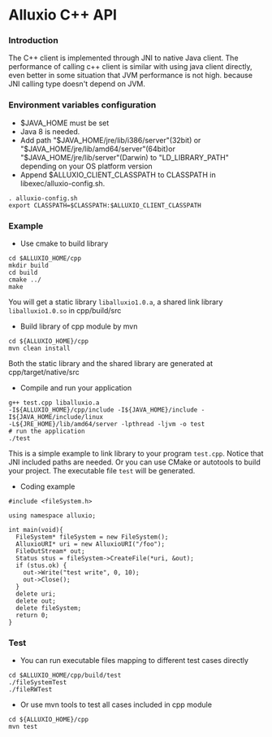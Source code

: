 # Alluxio C++ API

### Introduction
 The C++ client is implemented through JNI to native Java client. The 
 performance of calling c++ client is similar with using java client directly,
 even better in some situation that JVM performance is not high. because JNI 
 calling type doesn't depend on JVM.
  
### Environment variables configuration
- $JAVA_HOME must be set
- Java 8 is needed.
- Add path "$JAVA_HOME/jre/lib/i386/server"(32bit) or "$JAVA_HOME/jre/lib/amd64/server"(64bit)or 
"$JAVA_HOME/jre/lib/server"(Darwin) to "LD_LIBRARY_PATH" depending on your OS platform version
- Append $ALLUXIO_CLIENT_CLASSPATH to CLASSPATH in libexec/alluxio-config.sh.
```
. alluxio-config.sh
export CLASSPATH=$CLASSPATH:$ALLUXIO_CLIENT_CLASSPATH
```

### Example
- Use cmake to build library
```
cd $ALLUXIO_HOME/cpp
mkdir build
cd build
cmake ../
make
```
  You will get a static library `liballuxio1.0.a`, a shared link library 
`liballuxio1.0.so` in cpp/build/src
 
- Build library of cpp module by mvn
 ```
 cd ${ALLUXIO_HOME}/cpp
 mvn clean install
 ```
 Both the static library and the shared library are generated at cpp/target/native/src
 
- Compile and run your application 
```
g++ test.cpp liballuxio.a  
-I${ALLUXIO_HOME}/cpp/include -I${JAVA_HOME}/include -I${JAVA_HOME/include/linux 
-L${JRE_HOME}/lib/amd64/server -lpthread -ljvm -o test
# run the application
./test
```
 This is a simple example to link library to your program `test.cpp`. Notice 
 that JNI included paths are needed. Or you can use CMake or autotools to build 
 your project. The executable file `test` will be generated. 

- Coding example
```
#include <fileSystem.h>

using namespace alluxio;

int main(void){
  FileSystem* fileSystem = new FileSystem();
  AlluxioURI* uri = new AlluxioURI("/foo");
  FileOutStream* out;
  Status stus = fileSystem->CreateFile(*uri, &out);
  if (stus.ok) {
    out->Write("test write", 0, 10);
    out->Close();
  }
  delete uri;
  delete out;
  delete fileSystem;
  return 0;
}

```

### Test

- You can run executable files mapping to different test cases directly 
```
cd $ALLUXIO_HOME/cpp/build/test
./fileSystemTest
./fileRWTest
```
- Or use mvn tools to test all cases included in cpp module
```
cd ${ALLUXIO_HOME}/cpp
mvn test
```